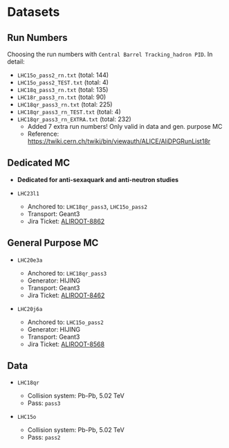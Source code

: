 # Datasets

## Run Numbers

Choosing the run numbers with `Central Barrel Tracking_hadron PID`. In detail:

- `LHC15o_pass2_rn.txt` (total: 144)
- `LHC15o_pass2_TEST.txt` (total: 4)
- `LHC18q_pass3_rn.txt` (total: 135)
- `LHC18r_pass3_rn.txt` (total: 90)
- `LHC18qr_pass3_rn.txt` (total: 225)
- `LHC18qr_pass3_rn_TEST.txt` (total: 4)
- `LHC18qr_pass3_rn_EXTRA.txt` (total: 232)
  - Added 7 extra run numbers! Only valid in data and gen. purpose MC
  - Reference: https://twiki.cern.ch/twiki/bin/viewauth/ALICE/AliDPGRunList18r

## Dedicated MC

- **Dedicated for anti-sexaquark and anti-neutron studies**

- `LHC23l1`

  - Anchored to: `LHC18qr_pass3`, `LHC15o_pass2`
  - Transport: Geant3
  - Jira Ticket: [ALIROOT-8862](https://alice.its.cern.ch/jira/browse/ALIROOT-8862)

## General Purpose MC

- `LHC20e3a`

  - Anchored to: `LHC18qr_pass3`
  - Generator: HIJING
  - Transport: Geant3
  - Jira Ticket: [ALIROOT-8462](https://alice.its.cern.ch/jira/browse/ALIROOT-8462)

- `LHC20j6a`

  - Anchored to: `LHC15o_pass2`
  - Generator: HIJING
  - Transport: Geant3
  - Jira Ticket: [ALIROOT-8568](https://alice.its.cern.ch/jira/browse/ALIROOT-8568)

## Data

- `LHC18qr`

  - Collision system: Pb-Pb, 5.02 TeV
  - Pass: `pass3`

- `LHC15o`

  - Collision system: Pb-Pb, 5.02 TeV
  - Pass: `pass2`
